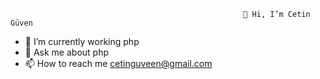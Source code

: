                                                         👋 Hi, I’m Cetin Güven
- 🌱 I’m currently working php
- 💬 Ask me about php
- 📫 How to reach me cetinguveen@gmail.com


